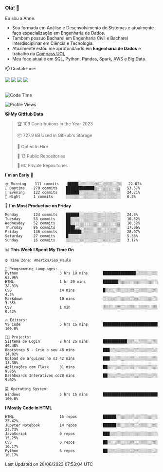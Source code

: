 ### Olá! 👋
Eu sou a Anne. 
- Sou formada em Análise e Desenvolvimento de Sistemas e atualmente faço especialização em Engenharia de Dados.
- Também possuo Bacharel em Engenharia Civil e Bacharel Interdisciplinar em Ciência e Tecnologia.
- Atualmente estou me aprofundando em **Engenharia de Dados** e trabalho na [Compass.UOL](https://compass.uol/pt/home/) 
- Meu foco atual é em SQL, Python, Pandas, Spark, AWS e Big Data.

📫 Contate-me: 

<div>
<a href="https://www.instagram.com/annekarolinefc/" target="_blank"><img src="https://img.shields.io/badge/-Instagram-%23E4405F?style=for-the-badge&logo=instagram&logoColor=white" target="_blank"></a> 
<a href = "mailto:annekarolinefc@gmail.com"><img src="https://img.shields.io/badge/-Gmail-%23333?style=for-the-badge&logo=gmail&logoColor=white" target="_blank"></a>
<a href="https://www.linkedin.com/in/devannekarolinefc/" target="_blank"><img src="https://img.shields.io/badge/-LinkedIn-%230077B5?style=for-the-badge&logo=linkedin&logoColor=white" target="_blank"></a> 
<a href="https://api.whatsapp.com/send?phone=5533991375118&text=Ol%C3%A1%20Anne!%20" target="_blank"><img src="https://img.shields.io/badge/WhatsApp-25D366?style=for-the-badge&logo=whatsapp&logoColor=white" target="_blank"></a>
</div>

  
<!--
  <img align="center" alt="Anne-An" height="30" width="40" src="https://github.com/devicons/devicon/blob/master/icons/angularjs/angularjs-original.svg">
-->

</br>

<!--START_SECTION:waka-->
![Code Time](http://img.shields.io/badge/Code%20Time-196%20hrs%2027%20mins-blue)

![Profile Views](http://img.shields.io/badge/Profile%20Views-0-blue)

**🐱 My GitHub Data** 

> 🏆 103 Contributions in the Year 2023
 > 
> 📦 727.9 kB Used in GitHub's Storage 
 > 
> 💼 Opted to Hire
 > 
> 📜 13 Public Repositories 
 > 
> 🔑 60 Private Repositories  
 > 
**I'm an Early 🐤** 

```text
🌞 Morning    111 commits    █████░░░░░░░░░░░░░░░░░░░░   22.02% 
🌇 Daytime    270 commits    █████████████░░░░░░░░░░░░   53.57% 
🌃 Evening    122 commits    ██████░░░░░░░░░░░░░░░░░░░   24.21% 
🌙 Night      1 commits      ░░░░░░░░░░░░░░░░░░░░░░░░░   0.2%

```
📅 **I'm Most Productive on Friday** 

```text
Monday       124 commits    ██████░░░░░░░░░░░░░░░░░░░   24.6% 
Tuesday      53 commits     ██░░░░░░░░░░░░░░░░░░░░░░░   10.52% 
Wednesday    52 commits     ██░░░░░░░░░░░░░░░░░░░░░░░   10.32% 
Thursday     86 commits     ████░░░░░░░░░░░░░░░░░░░░░   17.06% 
Friday       146 commits    ███████░░░░░░░░░░░░░░░░░░   28.97% 
Saturday     27 commits     █░░░░░░░░░░░░░░░░░░░░░░░░   5.36% 
Sunday       16 commits     ░░░░░░░░░░░░░░░░░░░░░░░░░   3.17%

```


📊 **This Week I Spent My Time On** 

```text
⌚︎ Time Zone: America/Sao_Paulo

💬 Programming Languages: 
Python                   3 hrs 19 mins       ███████████████░░░░░░░░░░   62.96% 
HTML                     1 hr 29 mins        ███████░░░░░░░░░░░░░░░░░░   28.31% 
CSS                      14 mins             █░░░░░░░░░░░░░░░░░░░░░░░░   4.5% 
Markdown                 10 mins             ░░░░░░░░░░░░░░░░░░░░░░░░░   3.35% 
CSV                      1 min               ░░░░░░░░░░░░░░░░░░░░░░░░░   0.42%

🔥 Editors: 
VS Code                  5 hrs 16 mins       █████████████████████████   100.0%

🐱‍💻 Projects: 
Sistema de Login         2 hrs 26 mins       ███████████░░░░░░░░░░░░░░   46.48% 
Bootstrap 5 - Crie o seu 46 mins             ███░░░░░░░░░░░░░░░░░░░░░░   14.82% 
Upload de arquivos no s3 42 mins             ███░░░░░░░░░░░░░░░░░░░░░░   13.38% 
Aplicações com Flask     31 mins             ██░░░░░░░░░░░░░░░░░░░░░░░   9.85% 
Dashboards Interativos co28 mins             ██░░░░░░░░░░░░░░░░░░░░░░░   9.02%

💻 Operating System: 
Windows                  5 hrs 16 mins       █████████████████████████   100.0%

```

**I Mostly Code in HTML** 

```text
HTML                     15 repos            ██████░░░░░░░░░░░░░░░░░░░   25.42% 
Jupyter Notebook         14 repos            ██████░░░░░░░░░░░░░░░░░░░   23.73% 
JavaScript               9 repos             ███░░░░░░░░░░░░░░░░░░░░░░   15.25% 
CSS                      6 repos             ██░░░░░░░░░░░░░░░░░░░░░░░   10.17% 
Python                   6 repos             ██░░░░░░░░░░░░░░░░░░░░░░░   10.17%

```



 Last Updated on 28/06/2023 07:53:04 UTC
<!--END_SECTION:waka-->
  

